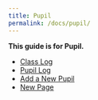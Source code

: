 ```yaml
---
title: Pupil
permalink: /docs/pupil/
---
```


**This guide is for Pupil.**

- [Class Log](class-log)
- [Pupil Log](pupil-log)
- [Add a New Pupil](adding-a-new-pupil)
- [New Page](something)
